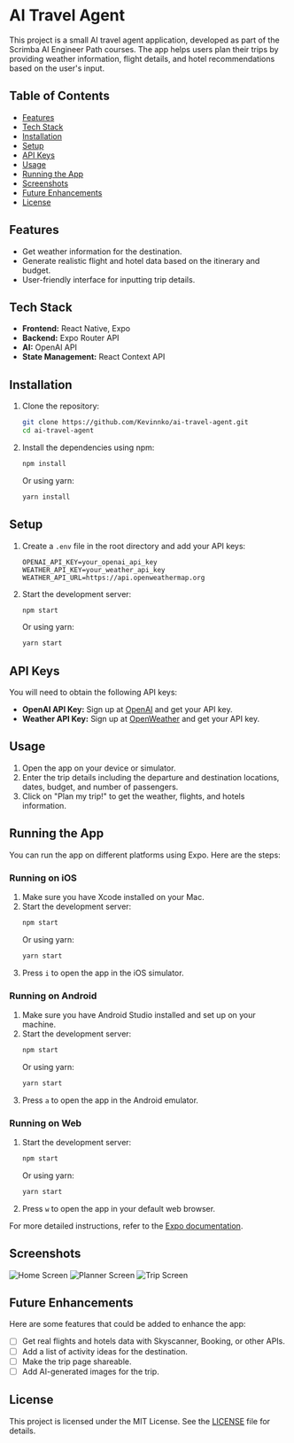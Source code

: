# AI Travel Agent

This project is a small AI travel agent application, developed as part of the Scrimba AI Engineer Path courses. The app helps users plan their trips by providing weather information, flight details, and hotel recommendations based on the user's input.

## Table of Contents

- [Features](#features)
- [Tech Stack](#tech-stack)
- [Installation](#installation)
- [Setup](#setup)
- [API Keys](#api-keys)
- [Usage](#usage)
- [Running the App](#running-the-app)
- [Screenshots](#screenshots)
- [Future Enhancements](#future-enhancements)
- [License](#license)

## Features

- Get weather information for the destination.
- Generate realistic flight and hotel data based on the itinerary and budget.
- User-friendly interface for inputting trip details.

## Tech Stack

- **Frontend:** React Native, Expo
- **Backend:** Expo Router API
- **AI:** OpenAI API
- **State Management:** React Context API

## Installation

1. Clone the repository:

   ```sh
   git clone https://github.com/Kevinnko/ai-travel-agent.git
   cd ai-travel-agent
   ```

2. Install the dependencies using npm:

   ```sh
   npm install
   ```

   Or using yarn:

   ```sh
   yarn install
   ```

## Setup

1. Create a `.env` file in the root directory and add your API keys:

   ```env
   OPENAI_API_KEY=your_openai_api_key
   WEATHER_API_KEY=your_weather_api_key
   WEATHER_API_URL=https://api.openweathermap.org
   ```

2. Start the development server:

   ```sh
   npm start
   ```

   Or using yarn:

   ```sh
   yarn start
   ```

## API Keys

You will need to obtain the following API keys:

- **OpenAI API Key:** Sign up at [OpenAI](https://auth.openai.com/authorize) and get your API key.
- **Weather API Key:** Sign up at [OpenWeather](https://openweathermap.org/api) and get your API key.

## Usage

1. Open the app on your device or simulator.
2. Enter the trip details including the departure and destination locations, dates, budget, and number of passengers.
3. Click on "Plan my trip!" to get the weather, flights, and hotels information.

## Running the App

You can run the app on different platforms using Expo. Here are the steps:

### Running on iOS

1. Make sure you have Xcode installed on your Mac.
2. Start the development server:
   ```sh
   npm start
   ```
   Or using yarn:
   ```sh
   yarn start
   ```
3. Press `i` to open the app in the iOS simulator.

### Running on Android

1. Make sure you have Android Studio installed and set up on your machine.
2. Start the development server:
   ```sh
   npm start
   ```
   Or using yarn:
   ```sh
   yarn start
   ```
3. Press `a` to open the app in the Android emulator.

### Running on Web

1. Start the development server:
   ```sh
   npm start
   ```
   Or using yarn:
   ```sh
   yarn start
   ```
2. Press `w` to open the app in your default web browser.

For more detailed instructions, refer to the [Expo documentation](https://docs.expo.dev/get-started/installation/).

## Screenshots

![Home Screen](assets/images/homescreen.png)
![Planner Screen](assets/images/form.png)
![Trip Screen](assets/images/trip.png)

## Future Enhancements

Here are some features that could be added to enhance the app:

- [ ] Get real flights and hotels data with Skyscanner, Booking, or other APIs.
- [ ] Add a list of activity ideas for the destination.
- [ ] Make the trip page shareable.
- [ ] Add AI-generated images for the trip.

## License

This project is licensed under the MIT License. See the [LICENSE](LICENSE) file for details.
